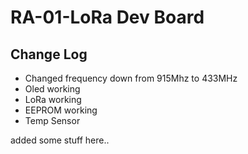 # RA-01-LoRa Dev Board

## Change Log
- Changed frequency down from 915Mhz to 433MHz
- Oled working
- LoRa working
- EEPROM working
- Temp Sensor

added some stuff here..
